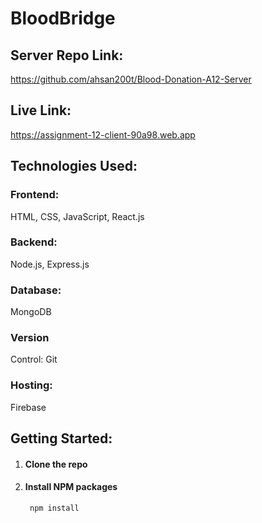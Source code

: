 # BloodBridge

## Server Repo Link:
https://github.com/ahsan200t/Blood-Donation-A12-Server

## Live Link:
https://assignment-12-client-90a98.web.app

## Technologies Used:
### Frontend: 
HTML, CSS, JavaScript, React.js
### Backend: 
Node.js, Express.js
### Database: 
MongoDB
### Version 
Control: Git
### Hosting: 
Firebase

## Getting Started:
1. #### Clone the repo
2. #### Install NPM packages
        npm install
   
